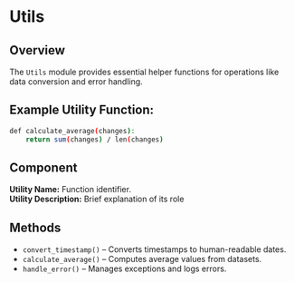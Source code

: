 # Utils

## Overview

The `Utils` module provides essential helper functions for operations like data conversion and error handling.

## Example Utility Function:

```bash
def calculate_average(changes):
    return sum(changes) / len(changes)
```

## Component

**Utility Name:** Function identifier. \
**Utility Description:** Brief explanation of its role

## Methods

* `convert_timestamp()` – Converts timestamps to human-readable dates.
* `calculate_average()` – Computes average values from datasets.
* `handle_error()` – Manages exceptions and logs errors.
